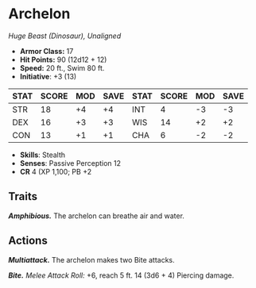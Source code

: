 # Archelon

*Huge Beast (Dinosaur), Unaligned*

- **Armor Class:** 17
- **Hit Points:** 90 (12d12 + 12)
- **Speed:** 20 ft., Swim 80 ft.
- **Initiative**: +3 (13)

|STAT|SCORE|MOD|SAVE|STAT|SCORE|MOD|SAVE|
| --- | --- | --- | ---- |---| --- | --- | ---- |
| STR | 18 | +4 | +4 | INT | 4 | -3 | -3 |
| DEX | 16 | +3 | +3 | WIS | 14 | +2 | +2 |
| CON | 13 | +1 | +1 | CHA | 6 | -2 | -2 |

- **Skills**: Stealth
- **Senses**: Passive Perception 12
- **CR** 4 (XP 1,100; PB +2

## Traits

***Amphibious.*** The archelon can breathe air and water.


## Actions

***Multiattack.*** The archelon makes two Bite attacks.

***Bite.*** *Melee Attack Roll:* +6, reach 5 ft. 14 (3d6 + 4) Piercing damage.

